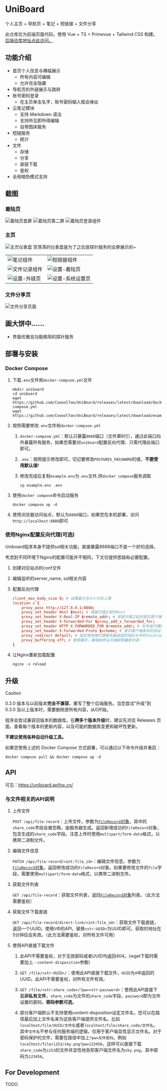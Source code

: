 # UniBoard

个人主页 + 导航页 + 笔记 + 短链接 + 文件分享

此仓库仅为前端页面代码，使用 Vue + TS + Primevue + Tailwind CSS 构建。[后端仓库地址点此访问。](https://github.com/Coooolfan/UniBoard-Service)

## 功能介绍

- 首页个人信息与横幅展示
    - 所有内容可编辑
    - 允许完全隐藏
- 导航页的外链展示与跳转
- 账号密码登录
    - 在主页单击名字，账号密码输入框会弹出
- 云笔记模块
    - 支持 Markdown 语法
    - 支持所见即所得编辑
    - 自带图床服务
- 短链服务
    - 统计
- 文件
    - 存储
    - 分享
    - 直链下载
    - 鉴权
- 全局暗色模式支持

## 截图

### 着陆页

![着陆页首屏](img/LandingPage1.webp)
![着陆页第二屏](img/LandingPage2.webp)
![着陆页登录组件](img/login.webp)

### 主页

![主页仪表盘](img/HomePage0.webp)
空荡荡的仪表盘是为了之后放探针服务的全屏展示的~

<table>
    <tr>
        <td><img src="img/dashboard/note.webp" alt="笔记组件"></td>
        <td><img src="img/dashboard/short-url.webp" alt="短链接组件"></td>
    </tr>
    <tr>
        <td><img src="img/dashboard/file-record.webp" alt="文件记录组件"></td>
        <td><img src="img/dashboard/landing-setting.webp" alt="设置-着陆页"></td>
    </tr>
    <tr>
        <td><img src="img/dashboard/hyper-link.webp" alt="设置-外链页"></td>
        <td><img src="img/dashboard/system-setting.webp" alt="设置-系统设置页"></td>
    </tr>
</table>


### 文件分享页

![文件分享页面](img/FileSharePage.webp)

## 画大饼中……

- 界面优雅且功能精简的探针服务

## 部署与安装

### Docker Compose

1. 下载`.env`文件和`docker-compsoe.yml`文件

    ```shell
    mkdir uniboard
    cd uniboard
    wget https://github.com/Coooolfan/UniBoard/releases/latest/download/docker-compose.yml
    wget https://github.com/Coooolfan/UniBoard/releases/latest/download/example.env
    ```

2. 按照需要修改`.env`文件和`docker-compsoe.yml`

    1. `docker-compsoe.yml`：默认只暴露`8888`端口（文件第6行），通过此端口向外暴露所有服务，如果您需要对`uniboard`配置反向代理，只需代理此端口即可。
    2. `.env`：按照提示修改即可，切记要修改`POSTGRES_PASSWORD`的值，**不要使用默认值!**
    3. 修改完成后复制`example.env`为`.env`文件,供`docker compose`服务调取

        ```shell
        cp example.env .env
        ```

3. 使用`docker compose`命令启动服务

    ```shell
    docker compose up -d
    ```

4. 使用浏览器访问站点，默认为`8888`端口，如果您在本机部署，访问`http://localhost:8888`即可

### 使用Nginx配置反向代理(可选)

Uniboard程序本身不提供ssl相关功能，直接暴露8888端口不是一个好的选择。

考虑到不同环境下Nginx的配置可能并不相同，下文仅提供思路和必要配置。

1. 创建对应站点的conf文件

2. 编辑监听的server_name, ssl相关内容

3. 配置反向代理

    ```conf
    client_max_body_size 0; # 设置最大包大小为无上限
    location / {
        proxy_pass http://127.0.0.1:8888;
        proxy_set_header Host $host; # 保留代理之前的host
        proxy_set_header X-Real-IP $remote_addr; # 保留代理之前的真实客户端ip
        proxy_set_header X-Forwarded-For $proxy_add_x_forwarded_for;
        proxy_set_header HTTP_X_FORWARDED_FOR $remote_addr; # 在多级代理的情况下，记录每次代理之前的客户端真实ip
        proxy_set_header X-Forwarded-Proto $scheme; # 表示客户端真实的协议（http还是https）
        proxy_redirect default; # 指定修改被代理服务器返回的响应头中的location头域跟refresh头域数值
        proxy_buffering off; # 禁用缓存，确保始终从后端获取最新内容
    }
    ```

4. 让Nginx重新加载配置

    ```shell
    nginx -s reload
    ```

## 升级

> [!CAUTION]
> 0.3.0 版本与以前版本**完全不兼容**，重写了整个后端服务。当您尝试“升级”到 0.3.0 及以上版本时，需要删除原所有内容，从0开始。

程序会尝试兼容旧版本的数据库。在**跨多个版本升级**时，建议先浏览 Releases 页面，查看每个版本的更新内容，以及可能的数据库变更和破坏性更新。

**不建议使用各种自动升级工具。**

如果您使用上述的 Docker Compose 方式部署，可以通过以下命令升级并重启：

```shell
docker compose pull && docker compose up -d
```

## API

可见：<https://uniboard.apifox.cn/>

### 与文件相关的API说明

1. 上传文件

    `POST /api/file-record`：上传文件，参数为[`FileRecord`对象](https://github.com/Coooolfan/UniBoard-Service/blob/main/src/main/kotlin/com/coooolfan/uniboard/model/FileRecord.kt)，其中的`share_code`字段会被忽略，由服务器生成。返回新增成功的`FileRecord`对象，包含生成的`share_code`字段。注意上传时使用`multipart/form-data`格式，以携带二进制文件。

1. 编辑文件信息

    `PATCH /api/file-record/<int:file_id>`：编辑文件信息，参数为[`FileRecord`对象](https://github.com/Coooolfan/UniBoard-Service/blob/main/src/main/kotlin/com/coooolfan/uniboard/model/FileRecord.kt)，返回修改成功的`FileRecord`对象。如果要修改文件的`file`字段，需要使用`multipart/form-data`格式，以携带二进制文件。

2. 获取文件列表

    `GET /api/file-record`：获取文件列表，返回[`FileRecord`对象](https://github.com/Coooolfan/UniBoard-Service/blob/main/src/main/kotlin/com/coooolfan/uniboard/model/FileRecord.kt)列表。（此方法需要鉴权）

3. 获取文件下载直链

    `GET /api/file-record/direct-link/<int:file_id>`：获取文件下载直链，返回一个UUID。使用`5`中的API，替换`<str:UUID>`为UUID即可。获取的地址在5分钟后会失效。（此方法需要鉴权，对所有文件可用）

4. 使用API直接下载文件

    1. 此API不需要鉴权，对于无效密码或者UUID均返回404。(wget下载时需要加上`--content-disposition`参数)

    2. `GET /file/<str:UUID>/`：使用此API直接下载文件，`UUID`为`4`中返回的UUID。此API不需要鉴权，对所有文件有效。
 
    3. `GET /file/<str:share_code>/?pw=<str:password>`：使用此API直接下载**非私有文件**，`share_code`为文件的`share_code`字段，`password`即为文件设置的密码，**密码参数可选**。
   
    4. 部分客户端默认不支持使用content-disposition设定文件名，您可以在路径最后加上文件名来为这些客户端提供文件名。比如`localhost/file/UUID/文件名`或者`localhost/file/share_code/文件名`。其中`文件名`不参与任何服务端的逻辑，仅用于客户端显性显示文件名。对于密码保护的文件，需要在路径中加上`?pw=文件密码`。例如`localhost/file/i2S3/sky.png?pw=123456`，这样可以直接下载`share_code`为`i2S3`的文件并显性地告知客户端文件名为`sky.png`，其中密码为`123456`。

## For Development

TODO
